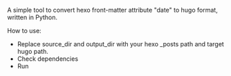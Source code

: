 A simple tool to convert hexo front-matter attribute "date" to hugo format, written in Python.

How to use:
- Replace source_dir and output_dir with your hexo _posts path and target hugo path.
- Check dependencies
- Run